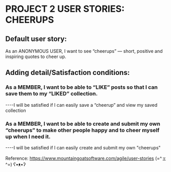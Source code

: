 # PROJECT 2 USER STORIES: CHEERUPS



## Default user story:

As an ANONYMOUS USER, I want to see “cheerups” — short, positive and inspiring quotes to cheer up. 

## Adding detail/Satisfaction conditions:

### As a MEMBER, I want to be able to “LIKE” posts so that I can save them to my “LIKED” collection.  
----I will be satisfied if I can easily save a “cheerup” and view my saved collection

### As a MEMBER, I want to be able to create and submit my own “cheerups” to make other people happy and to cheer myself up when I need it. 
----I will be satisfied if I can easily create and submit my own "cheerups"



Reference: https://www.mountaingoatsoftware.com/agile/user-stories
(=^ェ^=) ʕ•ᴥ•ʔ

